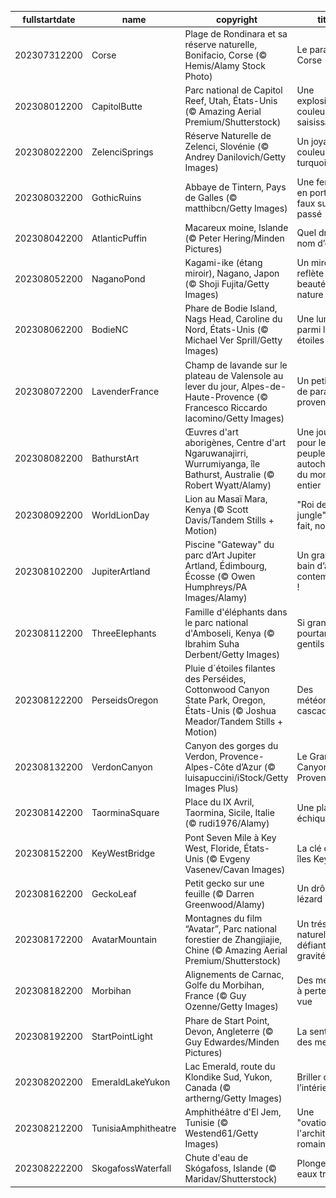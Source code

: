 |fullstartdate|name|copyright|title|image|
|--|--|--|--|--|
202307312200|Corse|Plage de Rondinara et sa réserve naturelle, Bonifacio, Corse (© Hemis/Alamy Stock Photo)|Le paradis Corse|![](/fr-FR/2023/08/202307312200Corse.jpg)|
202308012200|CapitolButte|Parc national de Capitol Reef, Utah, États-Unis (© Amazing Aerial Premium/Shutterstock)|Une explosion de couleurs saisissante|![](/fr-FR/2023/08/202308012200CapitolButte.jpg)|
202308022200|ZelenciSprings|Réserve Naturelle de Zelenci, Slovénie (© Andrey Danilovich/Getty Images)|Un joyau couleur turquoise|![](/fr-FR/2023/08/202308022200ZelenciSprings.jpg)|
202308032200|GothicRuins|Abbaye de Tintern, Pays de Galles (© matthibcn/Getty Images)|Une fenêtre en porte-à-faux sur le passé|![](/fr-FR/2023/08/202308032200GothicRuins.jpg)|
202308042200|AtlanticPuffin|Macareux moine, Islande (© Peter Hering/Minden Pictures)|Quel drôle de nom d’oiseau|![](/fr-FR/2023/08/202308042200AtlanticPuffin.jpg)|
202308052200|NaganoPond|Kagami-ike (étang miroir), Nagano, Japon (© Shoji Fujita/Getty Images)|Un miroir qui reflète la beauté de la nature|![](/fr-FR/2023/08/202308052200NaganoPond.jpg)|
202308062200|BodieNC|Phare de Bodie Island, Nags Head, Caroline du Nord, États-Unis (© Michael Ver Sprill/Getty Images)|Une lumière parmi les étoiles|![](/fr-FR/2023/08/202308062200BodieNC.jpg)|
202308072200|LavenderFrance|Champ de lavande sur le plateau de Valensole au lever du jour, Alpes-de-Haute-Provence (© Francesco Riccardo Iacomino/Getty Images)|Un petit coin de paradis provençal|![](/fr-FR/2023/08/202308072200LavenderFrance.jpg)|
202308082200|BathurstArt|Œuvres d'art aborigènes, Centre d'art Ngaruwanajirri, Wurrumiyanga, île Bathurst, Australie (© Robert Wyatt/Alamy)|Une journée pour les peuples autochtones du monde entier|![](/fr-FR/2023/08/202308082200BathurstArt.jpg)|
202308092200|WorldLionDay|Lion au Masaï Mara, Kenya (© Scott Davis/Tandem Stills + Motion)|"Roi de la jungle" ? En fait, non !|![](/fr-FR/2023/08/202308092200WorldLionDay.jpg)|
202308102200|JupiterArtland|Piscine "Gateway" du parc d’Art Jupiter Artland, Édimbourg, Écosse (© Owen Humphreys/PA Images/Alamy)|Un grand bain d’art contemporain !|![](/fr-FR/2023/08/202308102200JupiterArtland.jpg)|
202308112200|ThreeElephants|Famille d'éléphants dans le parc national d'Amboseli, Kenya (© Ibrahim Suha Derbent/Getty Images)|Si grands et pourtant si gentils !|![](/fr-FR/2023/08/202308112200ThreeElephants.jpg)|
202308122200|PerseidsOregon|Pluie d´étoiles filantes des Perséides, Cottonwood Canyon State Park, Oregon, États-Unis (© Joshua Meador/Tandem Stills + Motion)|Des météores en cascade|![](/fr-FR/2023/08/202308122200PerseidsOregon.jpg)|
202308132200|VerdonCanyon|Canyon des gorges du Verdon, Provence-Alpes-Côte d’Azur (© luisapuccini/iStock/Getty Images Plus)|Le Grand Canyon de la Provence|![](/fr-FR/2023/08/202308132200VerdonCanyon.jpg)|
202308142200|TaorminaSquare|Place du IX Avril, Taormina, Sicile, Italie (© rudi1976/Alamy)|Une place en échiquier|![](/fr-FR/2023/08/202308142200TaorminaSquare.jpg)|
202308152200|KeyWestBridge|Pont Seven Mile à Key West, Floride, États-Unis (© Evgeny Vasenev/Cavan Images)|La clé des îles Keys|![](/fr-FR/2023/08/202308152200KeyWestBridge.jpg)|
202308162200|GeckoLeaf|Petit gecko sur une feuille (© Darren Greenwood/Alamy)|Un drôle de lézard !|![](/fr-FR/2023/08/202308162200GeckoLeaf.jpg)|
202308172200|AvatarMountain|Montagnes du film “Avatar”, Parc national forestier de Zhangjiajie, Chine (© Amazing Aerial Premium/Shutterstock)|Un trésor naturel défiant la gravité|![](/fr-FR/2023/08/202308172200AvatarMountain.jpg)|
202308182200|Morbihan|Alignements de Carnac, Golfe du Morbihan, France (© Guy Ozenne/Getty Images)|Des menhirs à perte de vue|![](/fr-FR/2023/08/202308182200Morbihan.jpg)|
202308192200|StartPointLight|Phare de Start Point, Devon, Angleterre (© Guy Edwardes/Minden Pictures)|La sentinelle des mers|![](/fr-FR/2023/08/202308192200StartPointLight.jpg)|
202308202200|EmeraldLakeYukon|Lac Emerald, route du Klondike Sud, Yukon, Canada (© artherng/Getty Images)|Briller de l’intérieur|![](/fr-FR/2023/08/202308202200EmeraldLakeYukon.jpg)|
202308212200|TunisiaAmphitheatre|Amphithéâtre d'El Jem, Tunisie (© Westend61/Getty Images)|Une "ovation" à l'architecture romaine|![](/fr-FR/2023/08/202308212200TunisiaAmphitheatre.jpg)|
202308222200|SkogafossWaterfall|Chute d'eau de Skógafoss, Islande (© Maridav/Shutterstock)|Plonger en eaux troubles|![](/fr-FR/2023/08/202308222200SkogafossWaterfall.jpg)|
